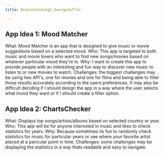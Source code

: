 ```yaml
---
title: Brainstorming2_GeorgeJaffin

---
```


App Idea 1: Mood Matcher
-
What: Mood Matcher is an app that is designed to give music or movie suggestions based on a selected mood.
Who: This app is targeted to both music and movie lovers who want to find new songs/movies based on whatever particular mood they're in. 
Why: I want to create this app to provide people with an interesting and fun way to discover new music to listen to or new movies to watch.
Challenges: the biggest challenges may be using two API's, one for movies and one for films and being able to filter those results accurately according to the users preferences. It may also be difficult deciding if I should design the app in a way where the user selects what mood they want or if I should create a filter option. 

App Idea 2: ChartsChecker
-
What: Displays top songs/artists/albums based on selected country or year. 
Who: This app will be for anyone interested in music and likes to check statistics for years.
Why: Because sometimes its fun to randomly check statistics for music for particular years or see where your favorite artist placed at a paricular point in time. 
Challenges: some challenges may be displaying the statistics in a way thats readable and easy to navigate.